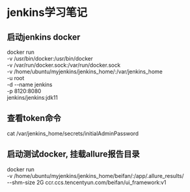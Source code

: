 # jenkins学习笔记

## 启动jenkins docker

docker run\
\-v /usr/bin/docker:/usr/bin/docker\
\-v /var/run/docker.sock:/var/run/docker.sock\
\-v /home/ubuntu/myjenkins/jenkins\_home/:/var/jenkins\_home\
\-u root\
\-d --name jenkins\
\-p 8120:8080\
jenkins/jenkins:jdk11

## 查看token命令

cat /var/jenkins\_home/secrets/initialAdminPassword

## 启动测试docker, 挂载allure报告目录

docker run\
\-v /home/ubuntu/myjenkins/jenkins\_home/beifan/:/app/.allure\_results/\
\--shm-size 2G ccr.ccs.tencentyun.com/beifan/ui\_framework:v1
